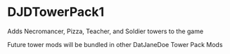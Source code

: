 # DJDTowerPack1
Adds Necromancer, Pizza, Teacher, and Soldier towers to the game

Future tower mods will be bundled in other DatJaneDoe Tower Pack Mods
